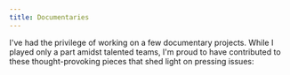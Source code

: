 ```yaml
---
title: Documentaries
---
```


I've had the privilege of working on a few documentary projects. While I played
only a part amidst talented teams, I'm proud to have contributed to these
thought-provoking pieces that shed light on pressing issues:
